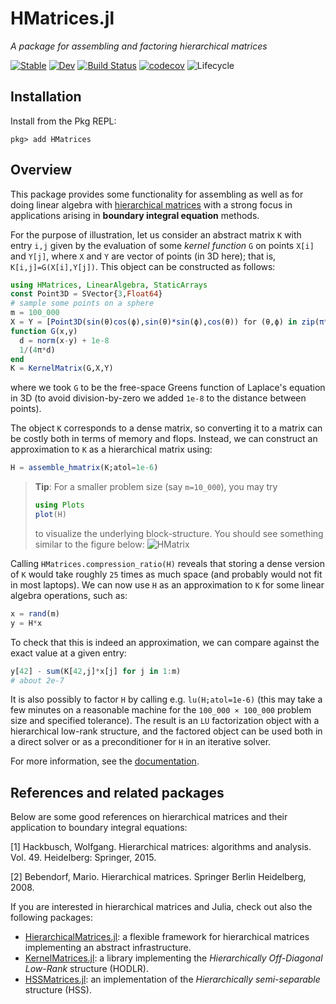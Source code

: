 # HMatrices.jl

*A package for assembling and factoring hierarchical matrices*

[![Stable](https://img.shields.io/badge/docs-stable-blue.svg)](https://IntegralEquations.github.io/HMatrices.jl/stable)
[![Dev](https://img.shields.io/badge/docs-dev-blue.svg)](https://IntegralEquations.github.io/HMatrices.jl/dev)
[![Build
Status](https://github.com/IntegralEquations/HMatrices.jl/workflows/CI/badge.svg)](https://github.com/IntegralEquations/HMatrices.jl/actions)
[![codecov](https://codecov.io/gh/IntegralEquations/HMatrices.jl/branch/main/graph/badge.svg?token=DRT75WR7V2)](https://codecov.io/gh/IntegralEquations/HMatrices.jl)
![Lifecycle](https://img.shields.io/badge/lifecycle-stable-blue.svg)

## Installation
Install from the Pkg REPL:
```
pkg> add HMatrices
```

## Overview

This package provides some functionality for assembling as well as for doing
linear algebra with [hierarchical
matrices](https://en.wikipedia.org/wiki/Hierarchical_matrix) with a strong focus
in applications arising in **boundary integral equation** methods. 

For the purpose of illustration, let us consider an abstract matrix `K` with
entry `i,j` given by the evaluation of some *kernel function* `G` on points
`X[i]` and `Y[j]`, where `X` and `Y` are vector of points (in 3D here); that is,
`K[i,j]=G(X[i],Y[j])`. This object can be constructed as follows:

```julia
using HMatrices, LinearAlgebra, StaticArrays
const Point3D = SVector{3,Float64}
# sample some points on a sphere
m = 100_000
X = Y = [Point3D(sin(θ)cos(ϕ),sin(θ)*sin(ϕ),cos(θ)) for (θ,ϕ) in zip(π*rand(m),2π*rand(m))]
function G(x,y) 
  d = norm(x-y) + 1e-8
  1/(4π*d)
end
K = KernelMatrix(G,X,Y)
```

where we took `G` to be the free-space Greens function of Laplace's
equation in 3D (to avoid division-by-zero we added `1e-8` to the distance
between points).

The object `K` corresponds to a dense matrix, so converting it to a matrix can
be costly both in terms of memory and flops. Instead, we can construct an
approximation to `K` as a hierarchical matrix using:

```julia
H = assemble_hmatrix(K;atol=1e-6)
```

> **Tip**: For a smaller problem size (say `m=10_000`), you may try 
> ```julia
> using Plots
> plot(H)
> ```
> to visualize the underlying block-structure. You should see something similar
> to the figure below:
>![HMatrix](docs/src/assets/hmatrix.png "HMatrix")

Calling `HMatrices.compression_ratio(H)` reveals that storing a dense version of
`K` would take roughly `25` times as much space (and probably would not fit in
most laptops). We can now use `H` as an approximation to `K` for some linear
algebra operations, such as:

```julia
x = rand(m)
y = H*x
```

To check that this is indeed an approximation, we can compare against the exact
value at a given entry:

```julia
y[42] - sum(K[42,j]*x[j] for j in 1:m)
# about 2e-7
```

It is also possibly to factor `H` by calling e.g. `lu(H;atol=1e-6)` (this may
take a few minutes on a reasonable machine for the `100_000 × 100_000` problem
size and specified tolerance). The result is an `LU` factorization object with a
hierarchical low-rank structure, and the factored object can be used both in a
direct solver or as a preconditioner for `H` in an iterative solver.

For more information, see the [documentation](https://integralequations.github.io/HMatrices.jl/dev/).

## References and related packages

Below are some good references on hierarchical matrices and their application to
boundary integral equations:

[1] Hackbusch, Wolfgang. Hierarchical matrices: algorithms and analysis. Vol. 49. Heidelberg: Springer, 2015.

[2] Bebendorf, Mario. Hierarchical matrices. Springer Berlin Heidelberg, 2008.

If you are interested in hierarchical matrices and Julia, check out also the
following packages:

- [HierarchicalMatrices.jl](https://github.com/JuliaMatrices/HierarchicalMatrices.jl):
  a flexible framework for hierarchical matrices implementing an abstract
  infrastructure.
- [KernelMatrices.jl](https://bitbucket.org/cgeoga/kernelmatrices.jl): a library
  implementing the *Hierarchically Off-Diagonal Low-Rank* structure (HODLR).
- [HSSMatrices.jl](https://github.com/bonevbs/HssMatrices.jl): an implementation
  of the *Hierarchically semi-separable* structure (HSS).